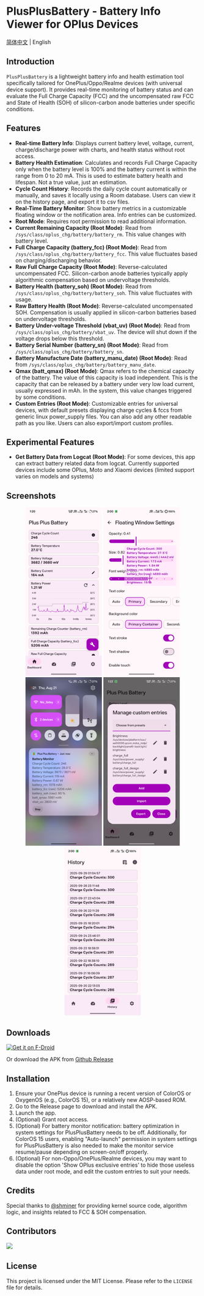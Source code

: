 # PlusPlusBattery - Battery Info Viewer for OPlus Devices

[简体中文](./README.zh.md) | English

## Introduction

`PlusPlusBattery` is a lightweight battery info and health estimation tool specifically tailored for OnePlus/Oppo/Realme devices (with universal device support). It provides real-time monitoring of battery status and can evaluate the Full Charge Capacity (FCC) and the uncompensated raw FCC and State of Health (SOH) of silicon-carbon anode batteries under specific conditions.

## Features

- **Real-time Battery Info**: Displays current battery level, voltage, current, charge/discharge power with charts, and health status without root access.
- **Battery Health Estimation**: Calculates and records Full Charge Capacity only when the battery level is 100% and the battery current is within the range from 0 to 20 mA. This is used to estimate battery health and lifespan. Not a true value, just an estimation.
- **Cycle Count History**: Records the daily cycle count automatically or manually, and saves it locally using a Room database. Users can view it on the history page, and export it to csv files.
- **Real-Time Battery Monitor**: Show battery metrics in a customizable floating window or the notification area. Info entries can be customized.
- **Root Mode**: Requires root permission to read additional information.
- **Current Remaining Capacity (Root Mode)**: Read from `/sys/class/oplus_chg/battery/battery_rm`. This value changes with battery level.
- **Full Charge Capacity (battery_fcc) (Root Mode)**: Read from `/sys/class/oplus_chg/battery/battery_fcc`. This value fluctuates based on charging/discharging behavior.
- **Raw Full Charge Capacity (Root Mode)**: Reverse-calculated uncompensated FCC. Silicon-carbon anode batteries typically apply algorithmic compensation based on undervoltage thresholds.
- **Battery Health (battery_soh) (Root Mode)**: Read from `/sys/class/oplus_chg/battery/battery_soh`. This value fluctuates with usage.
- **Raw Battery Health (Root Mode)**: Reverse-calculated uncompensated SOH. Compensation is usually applied in silicon-carbon batteries based on undervoltage thresholds.
- **Battery Under-voltage Threshold (vbat_uv) (Root Mode)**: Read from `/sys/class/oplus_chg/battery/vbat_uv`. The device will shut down if the voltage drops below this threshold.
- **Battery Serial Number (battery_sn) (Root Mode)**: Read from `/sys/class/oplus_chg/battery/battery_sn`.
- **Battery Manufacture Date (battery_manu_date) (Root Mode)**: Read from `/sys/class/oplus_chg/battery/battery_manu_date`.
- **Qmax (batt_qmax) (Root Mode)**: Qmax refers to the chemical capacity of the battery. The value of this capacity is load independent. This is the capacity that can be released by a battery under very low load current, usually expressed in mAh. In the system, this value changes triggered by some conditions.
- **Custom Entries (Root Mode)**: Customizable entries for universal devices, with default presets displaying charge cycles & fccs from generic linux power_supply files. You can also add any other readable path as you like. Users can also export/import custom profiles.

## Experimental Features
- **Get Battery Data from Logcat (Root Mode)**: For some devices, this app can extract battery related data from logcat. Currently supported devices include some OPlus, Moto and Xiaomi devices (limited support varies on models and systems)

## Screenshots

<p align="center">
  <img src="fastlane/metadata/android/en-US/images/phoneScreenshots/Screenshot_1.jpg" width="200"/>
  <img src="fastlane/metadata/android/en-US/images/phoneScreenshots/Screenshot_2.jpg" width="200"/>
  <img src="fastlane/metadata/android/en-US/images/phoneScreenshots/Screenshot_3.jpg" width="200"/>
  <img src="fastlane/metadata/android/en-US/images/phoneScreenshots/Screenshot_4.jpg" width="200"/>
  <img src="fastlane/metadata/android/en-US/images/phoneScreenshots/Screenshot_5.jpg" width="200"/>
</p>

## Downloads

[<img src="https://f-droid.org/badge/get-it-on.png"
    alt="Get it on F-Droid"
    height="80">](https://f-droid.org/en/packages/com.dijia1124.plusplusbattery/)

Or download the APK from [Github Release](https://github.com/dijia1124/PlusPlusBattery/releases)

## Installation

1. Ensure your OnePlus device is running a recent version of ColorOS or OxygenOS (e.g., ColorOS 15), or a relatively new AOSP-based ROM.
2. Go to the Release page to download and install the APK.
3. Launch the app.
4. (Optional) Grant root access.
5. (Optional) For battery monitor notification: battery optimization in system settings for PlusPlusBattery needs to be off. Additionally, for ColorOS 15 users, enabling "Auto-launch" permission in system settings for PlusPlusBattery is also needed to make the monitor service resume/pause depending on screen-on/off properly.
6. (Optional) For non-Oppo/OnePlus/Realme devices, you may want to disable the option 'Show OPlus exclusive entries' to hide those useless data under root mode, and edit the custom entries to suit your needs.

## Credits

Special thanks to [@shminer](https://github.com/shminer) for providing kernel source code, algorithm logic, and insights related to FCC & SOH compensation.

## Contributors
<a href="https://github.com/dijia1124/plusplusbattery/graphs/contributors">
  <img src="https://contrib.rocks/image?repo=dijia1124/plusplusbattery" />
</a>

## License

This project is licensed under the MIT License. Please refer to the `LICENSE` file for details.